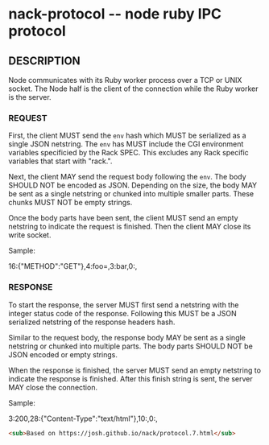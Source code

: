 nack-protocol -- node ruby IPC protocol
=======================================

## DESCRIPTION

Node communicates with its Ruby worker process over a TCP or UNIX socket. The Node half is the client of the connection while the Ruby worker is the server.

### REQUEST

First, the client MUST send the `env` hash which MUST be serialized as a single JSON netstring. The `env` has MUST include the CGI environment variables specificied by the Rack SPEC. This excludes any Rack specific variables that start with "rack.".

Next, the client MAY send the request body following the `env`. The body SHOULD NOT be encoded as JSON. Depending on the size, the body MAY be sent as a single netstring or chunked into multiple smaller parts. These chunks MUST NOT be empty strings.

Once the body parts have been sent, the client MUST send an empty netstring to indicate the request is finished. Then the client MAY close its write socket.

Sample:

  16:{"METHOD":"GET"},4:foo=,3:bar,0:,

### RESPONSE

To start the response, the server MUST first send a netstring with the integer status code of the response. Following this MUST be a JSON serialized netstring of the response headers hash.

Similar to the request body, the response body MAY be sent as a single netstring or chunked into multiple parts. The body parts SHOULD NOT be JSON encoded or empty strings.

When the response is finished, the server MUST send an empty netstring to indicate the response is finished. After this finish string is sent, the server MAY close the connection.

Sample:

  3:200,28:{"Content-Type":"text/html"},10:<!DOCTYPE ,5:html>,0:,

```html
<sub>Based on https://josh.github.io/nack/protocol.7.html</sub>
```
